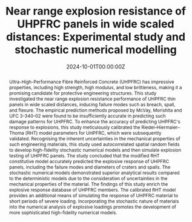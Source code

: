 ---
title: "Near range explosion resistance of UHPFRC panels in wide scaled distances: Experimental study and stochastic numerical modelling"
authors:
- yinxing
- Qinghua Li*
- Qingmin Wang
- Bokun Chen
- Shilang Xu
# author_notes:
# - "Equal contribution"
# - "Equal contribution"
date: "2024-10-01T00:00:00Z"

# Publication type.
# Accepts a single type but formatted as a YAML list (for Hugo requirements).
# Enter a publication type from the CSL standard.
publication_types: ["article-journal"]

# Publication name and optional abbreviated publication name.
publication: "***International Journal of Impact Engineering***, 192, 105028"

abstract: Ultra-High-Performance Fibre Reinforced Concrete (UHPFRC) has impressive properties, including high strength, high modulus, and low brittleness, making it a promising candidate for protective engineering structures. This study investigated the near range explosion resistance performance of UHPFRC thin panels in wide scaled distances, inducing failure modes such as breach, spall, and flexure. The empirical prediction methods proposed by McVay, Morishita and UFC 3-340-02 were found to be insufficiently accurate in predicting such damage patterns for UHPFRC. To enhance the accuracy of predicting UHPFRC's response to explosions, this study meticulously calibrated the Riedel–Hiermaier–Thoma (RHT) model parameters for UHPFRC, which were subsequently validated. Recognising the inherent uncertainties in the mechanical properties of such engineering materials, this study used autocorrelated spatial random fields to develop high-fidelity stochastic numerical models and then simulate explosion testing of UHPFRC panels. The study concluded that the modified RHT constitutive model accurately predicted the explosive response of UHPFRC panels, including the failure modes and diameters of craters and spalls. The stochastic numerical models demonstrated superior analytical results compared to the deterministic models due to the consideration of uncertainties in the mechanical properties of the material. The findings of this study enrich the explosive response database of UHPFRC members. The calibrated RHT model provides an additional means of simulating the response of UHPFRC material to short periods of severe loading. Incorporating the stochastic nature of materials into the numerical analysis of explosive loadings promotes the development of more sophisticated high-fidelity numerical models.

tags:
- Explosion Protection
- UHPFRC
featured: true

links:
  # - type: pdf
  #   url: http://arxiv.org/pdf/1512.04133v1
  # - type: code
  #   url: https://github.com/HugoBlox/hugo-blox-builder
  # - type: dataset
  #   url: ""
  # - type: poster
  #   url: ""
  # - type: project
  #   url: ""
  # - type: slides
  #   url: https://www.slideshare.net/
  - type: doi
    url: "https://doi.org/10.1016/j.ijimpeng.2024.105028"
  # - type: video
  #   url: ""

# Featured image
# To use, add an image named `featured.jpg/png` to your page's folder. 
image:
  caption: 'Image credit: [**Unsplash**](https://unsplash.com/photos/jdD8gXaTZsc)'
  focal_point: ""
  preview_only: false

# Associated Projects (optional).
#   Associate this publication with one or more of your projects.
#   Simply enter your project's folder or file name without extension.
#   E.g. `internal-project` references `content/project/internal-project/index.md`.
#   Otherwise, set `projects: []`.
projects: []

# Slides (optional).
#   Associate this publication with Markdown slides.
#   Simply enter your slide deck's filename without extension.
#   E.g. `slides: "example"` references `content/slides/example/index.md`.
#   Otherwise, set `slides: ""`.
slides: ""
---